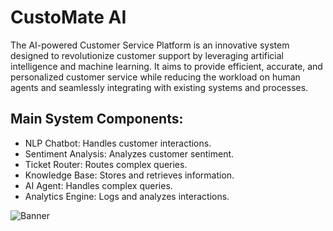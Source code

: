 # CustoMate AI
The AI-powered Customer Service Platform is an innovative system designed to revolutionize customer support by leveraging artificial intelligence and machine learning. It aims to provide efficient, accurate, and personalized customer service while reducing the workload on human agents and seamlessly integrating with existing systems and processes.

## Main System Components:
- NLP Chatbot: Handles customer interactions.
- Sentiment Analysis: Analyzes customer sentiment.
- Ticket Router: Routes complex queries.
- Knowledge Base: Stores and retrieves information.
- AI Agent: Handles complex queries.
- Analytics Engine: Logs and analyzes interactions.

![Banner](../diagram/System-Context.png)
